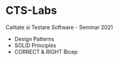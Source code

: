 # CTS-Labs
Calitate si Testare Software - Seminar 2021<br>
* Design Patterns<br>
* SOLID Principles
* CORRECT & RIGHT Bicep

